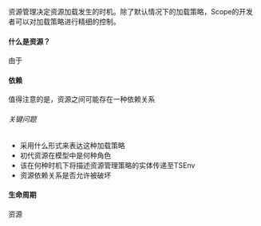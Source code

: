 资源管理决定资源加载发生的时机。除了默认情况下的加载策略，Scope的开发者可以对加载策略进行精细的控制。

#### 什么是资源？

由于

#### 依赖

值得注意的是，资源之间可能存在一种依赖关系

###### 关键问题

+ 采用什么形式来表达这种加载策略
+ 初代资源在模型中是何种角色
+ 该在何种时机下将描述资源管理策略的实体传递至TSEnv
+ 资源依赖关系是否允许被破坏

#### 生命周期

资源